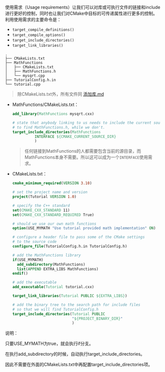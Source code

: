 使用需求（Usage requirements）让我们可以对库或可执行文件的链接和include进行更好的控制，同时也让我们对CMake中目标的可传递属性进行更多的控制。利用使用需求的主要命令是：

- `target_compile_definitions()`
- `target_compile_options()`
- `target_include_directories()`
- `target_link_libraries()`



```
.
├── CMakeLists.txt
├── MathFunctions
│   ├── CMakeLists.txt
│   ├── MathFunctions.h
│   └── mysqrt.cpp
├── TutorialConfig.h.in
└── tutorial.cpp
```

> 除CMakeLists.txt外，所有文件同 [添加库.md](添加库.md)



- MathFunctions/CMakeLists.txt：

  ```cmake
  add_library(MathFunctions mysqrt.cxx)
  
  # state that anybody linking to us needs to include the current source dir
  # to find MathFunctions.h, while we don't.
  target_include_directories(MathFunctions
            INTERFACE ${CMAKE_CURRENT_SOURCE_DIR}
            )
  ```

  >任何链接到MathFunctions的人都需要包含当前的源目录，而MathFunctions本身不需要。所以这可以成为一个`INTERFACE`使用需求。

- CMakeLists.txt：

  ```cmake
  cmake_minimum_required(VERSION 3.10)
  
  # set the project name and version
  project(Tutorial VERSION 1.0)
  
  # specify the C++ standard
  set(CMAKE_CXX_STANDARD 11)
  set(CMAKE_CXX_STANDARD_REQUIRED True)
  
  # should we use our own math functions
  option(USE_MYMATH "Use tutorial provided math implementation" ON)
  
  # configure a header file to pass some of the CMake settings
  # to the source code
  configure_file(TutorialConfig.h.in TutorialConfig.h)
  
  # add the MathFunctions library
  if(USE_MYMATH)
    add_subdirectory(MathFunctions)
    list(APPEND EXTRA_LIBS MathFunctions)
  endif()
  
  # add the executable
  add_executable(Tutorial tutorial.cxx)
  
  target_link_libraries(Tutorial PUBLIC ${EXTRA_LIBS})
  
  # add the binary tree to the search path for include files
  # so that we will find TutorialConfig.h
  target_include_directories(Tutorial PUBLIC
                             "${PROJECT_BINARY_DIR}"
                             )
  ```



说明：

只要USE_MYMATH为true，就会执行if分支。

在执行add_subdirectory的时候，自动执行target_include_directories。

因此不需要在外面的CMakeLists.txt中再配置target_include_directories项。

